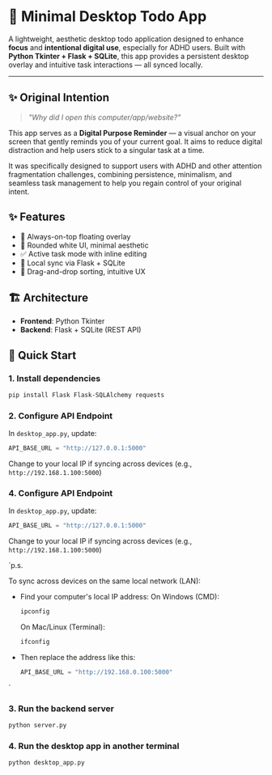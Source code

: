 # 🌸 Minimal Desktop Todo App

A lightweight, aesthetic desktop todo application designed to enhance **focus** and **intentional digital use**, especially for ADHD users.
Built with **Python Tkinter + Flask + SQLite**, this app provides a persistent desktop overlay and intuitive task interactions — all synced locally.

---

## ✨ Original Intention

> *"Why did I open this computer/app/website?"*

This app serves as a **Digital Purpose Reminder** — a visual anchor on your screen that gently reminds you of your current goal. It aims to reduce digital distraction and help users stick to a singular task at a time.

It was specifically designed to support users with ADHD and other attention fragmentation challenges, combining persistence, minimalism, and seamless task management to help you regain control of your original intent.


## ✨ Features

- 🧊 Always-on-top floating overlay
- 🎨 Rounded white UI, minimal aesthetic
- ✅ Active task mode with inline editing
- 🔁 Local sync via Flask + SQLite
- 🧲 Drag-and-drop sorting, intuitive UX

## 🏗️ Architecture

- **Frontend**: Python Tkinter
- **Backend**: Flask + SQLite (REST API)

## 🚀 Quick Start
### 1. Install dependencies

```bash
pip install Flask Flask-SQLAlchemy requests
```
### 2. Configure API Endpoint

In `desktop_app.py`, update:

```python
API_BASE_URL = "http://127.0.0.1:5000"
```

Change to your local IP if syncing across devices (e.g., `http://192.168.1.100:5000`)
### 4. Configure API Endpoint

In `desktop_app.py`, update:

```python
API_BASE_URL = "http://127.0.0.1:5000"
```

Change to your local IP if syncing across devices (e.g., `http://192.168.1.100:5000`)

`p.s.

To sync across devices on the same local network (LAN):

* Find your computer's local IP address:
  On Windows (CMD):

  ```bash
  ipconfig
  ```

  On Mac/Linux (Terminal):

  ```bash
  ifconfig
  ```
* Then replace the address like this:

  ```python
  API_BASE_URL = "http://192.168.0.100:5000"
  ```
`
### 3. Run the backend server

```bash
python server.py
```

### 4. Run the desktop app in another terminal

```bash
python desktop_app.py
```
